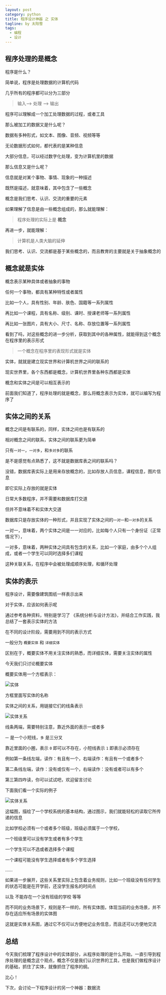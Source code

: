 ```yaml
---
layout: post
category: python
title: 程序设计神器 之 实体
tagline: by 太阳雪
tags:
  - 编程
  - 设计
---
```


## 程序处理的是概念

程序是什么？

简单说，程序是处理数据的计算机代码

几乎所有的程序都可以分为三部分

> 输入--> 处理 --> 输出

程序可以理解成一个加工处理数据的过程，或者工具

那么被加工的数据又是什么呢？

数据有多种形式，如文本、图像、音频、视频等等

无论数据形式如何，都代表的是某种信息

大部分信息，可以经过数字化处理，变为计算机里的数据

那么信息又是什么呢？

信息就是对某个事物、事情、现象的一种描述

既然是描述，就意味着，其中包含了一些概念

概念是我们思考、认识、交流的重要的元素

如果理解了信息是由一些概念组成的，那么就能理解：

> 程序处理的实际上是 **概念**

再进一步，就能理解：

> 计算机是人类大脑的延伸

我们思考、认识、交流都是基于某些概念的，而且教育的主要就是关于抽象概念的

## 概念就是实体

概念表示某种具体或者抽象的事物

任何一个事物，都具有某种特性或者属性

比如一个人，具有性别、年龄、肤色、国籍等一系列属性

再比如一个课程，具有名称、级别、课时、授课老师等一系列属性

再比如一张图片，具有大小、尺寸、名称、存放位置等一系列属性

看到了吗，对这些概念的进一步分析，获取到其中的各种属性，就能得到这个概念在程序里的表示形式

> 一个概念在程序里的表现形式就是实体

实体，就就是建立现实世界和计算机世界之间的联系的

现实世界里，各个东西都是概念，计算机世界里各种东西都是实体

概念和实体之间是可以相互表示的

前面我们知道了，程序处理的就是概念，那么将概念表示为实体，就可以编写为程序了

## 实体之间的关系

概念之间是有联系的，同样，实体之间也是有联系的

相对概念之间的联系，实体之间的联系更为简单

只有`一对一`，`一对多`，和`多对多`的联系

是不是感觉有点熟悉了，这不就是数据库表之间的联系吗？

没错，数据库表实际上是用来存放概念的，比如存放人员信息，课程信息，图片信息

即它实际上存放的就是实体

日常大多数程序，并不需要和数据库打交道

但并不意味着不和实体大交道

数据库只是存放实体的一种形式，并且实现了实体之间的`一对一`和`一对多`的关系

一对一，意味着，两个实体之间是一一对应的，比如每个人只有一个身份证（正常情况下），

一对多，意味着，两种实体之间具有包含的关系，比如一个家庭，由多个个人组成，或者一个学生可以同时选择多们课程

这种关联关系，在程序中会被处理成顺序处理，和循环处理

## 实体的表示

程序设计，需要像建筑图纸一样表示出来

对于实体，应该如何表示呢

通过参考各种资料，特别是学习了 《系统分析与设计方法》，并结合工作实践，我总结了一套表示实体的方法

在不同的设计阶段，需要用到不同的表示方式

一般分为 `概要实体` 和 `详细实体`

区别在于，概要实体不用关注实体的熟悉，而详细实体，需要关注实体的属性

今天我们只讨论概要实体

概要实体用一个方框表示：

![实体](http://www.justdopython.com/assets/images/2021/02/entity/01.jpg)

方框里面写实体的名称

实体之间的关系，用链接它们的线条表示

![实体关系](http://www.justdopython.com/assets/images/2021/02/entity/03.jpg)

线条两端，需要特别注意，靠近外面的表示一或者多

`一` 是一个小短线，`多` 是三分叉

靠近里面的小圈，表示 `0` 即可以不存在，小短线表示 `1` 即表示必须存在

例如第一条线左端，读作：有且有一个，右端读作：有且有一个或者多个

第二条线左端，读作：没有或仅有一个，右端读作：没有或者可以有多个

第三第四咋读，你可以试试吧，欢迎留言讨论

下面我们看一个实际的例子

![实体关系](http://www.justdopython.com/assets/images/2021/02/entity/02.jpg)

这幅图，描绘了一个学校系统的基本结构，通过图示，我们就能轻松的读取它所传递的信息

比如学校必须有一个或者多个班级，班级必须属于一个学校，

一个班级里可以没有学生或者有多个学生

一个学生可以不选或者选择多个课程

一个课程可能没有学生选择或者有多个学生选择

……

如果进一步展开，这些关系里实际上包含着业务规则，比如一个班级没有任何学生的状态可能是在开学前，还没学生报名的时间点

以及 不能存在一个没有班级的学校 等等

而不同的业务场景下，规则是不一样的，所有实体图，体现当前的业务场景，并不存在适应所有场景的实体图

这就是实体关系图，通过它不仅可以方便地记业务信息，而且还可以方便地交流

## 总结

今天我们梳理了程序设计中的实体部分，从程序处理的是什么开始，一直引导到程序处理的是概念这个观点，概念不仅是我们认识世界的工具，也是我们做程序设计的基础，抓住了实体，就像抓住了程序的纲。

比心！

下次，会讨论一下程序设计的另一个神器：数据流
